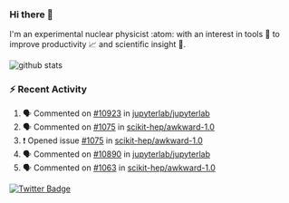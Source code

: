 ### Hi there 👋 

I'm an experimental nuclear physicist :atom: with an interest in tools :wrench: to improve productivity :chart_with_upwards_trend: and scientific insight :telescope:.

![github stats](https://github-readme-stats.vercel.app/api?username=agoose77&show_icons=true&hide_rank=true&hide_title=true&bg_color=30,e76445,904e95&text_color=efe3ec&icon_color=efe3ec)
<!--
**agoose77/agoose77** is a ✨ _special_ ✨ repository because its `README.md` (this file) appears on your GitHub profile.

Here are some ideas to get you started:

- 🔭 I’m currently working on ...
- 🌱 I’m currently learning ...
- 👯 I’m looking to collaborate on ...
- 🤔 I’m looking for help with ...
- 💬 Ask me about ...
- 📫 How to reach me: ...
- 😄 Pronouns: ...
- ⚡ Fun fact: ...
-->

### :zap: Recent Activity
<!--START_SECTION:activity-->
1. 🗣 Commented on [#10923](https://github.com/jupyterlab/jupyterlab/issues/10923) in [jupyterlab/jupyterlab](https://github.com/jupyterlab/jupyterlab)
2. 🗣 Commented on [#1075](https://github.com/scikit-hep/awkward-1.0/issues/1075) in [scikit-hep/awkward-1.0](https://github.com/scikit-hep/awkward-1.0)
3. ❗️ Opened issue [#1075](https://github.com/scikit-hep/awkward-1.0/issues/1075) in [scikit-hep/awkward-1.0](https://github.com/scikit-hep/awkward-1.0)
4. 🗣 Commented on [#10890](https://github.com/jupyterlab/jupyterlab/issues/10890) in [jupyterlab/jupyterlab](https://github.com/jupyterlab/jupyterlab)
5. 🗣 Commented on [#1063](https://github.com/scikit-hep/awkward-1.0/issues/1063) in [scikit-hep/awkward-1.0](https://github.com/scikit-hep/awkward-1.0)
<!--END_SECTION:activity-->


[![Twitter Badge](https://img.shields.io/twitter/follow/agoose77?style=flat-square&logo=Twitter&logoColor=white&color=cornflowerblue)](https://twitter.com/agoose77)

